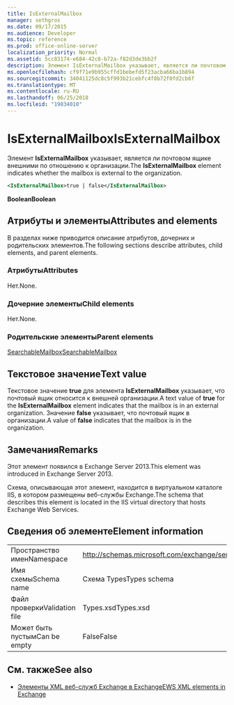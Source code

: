 ```yaml
---
title: IsExternalMailbox
manager: sethgros
ms.date: 09/17/2015
ms.audience: Developer
ms.topic: reference
ms.prod: office-online-server
localization_priority: Normal
ms.assetid: 5cc83174-e684-42c8-b72a-f82d3de3bb2f
description: Элемент IsExternalMailbox указывает, является ли почтовом ящике внешними по отношению к организации.
ms.openlocfilehash: cf9f71e9b955cffd1bebefd5f23acba66ba1b894
ms.sourcegitcommit: 34041125dc8c5f993b21cebfc4f8b72f0fd2cb6f
ms.translationtype: MT
ms.contentlocale: ru-RU
ms.lasthandoff: 06/25/2018
ms.locfileid: "19834010"
---
```

# <a name="isexternalmailbox"></a><span data-ttu-id="0ea30-103">IsExternalMailbox</span><span class="sxs-lookup"><span data-stu-id="0ea30-103">IsExternalMailbox</span></span>

<span data-ttu-id="0ea30-104">Элемент **IsExternalMailbox** указывает, является ли почтовом ящике внешними по отношению к организации.</span><span class="sxs-lookup"><span data-stu-id="0ea30-104">The **IsExternalMailbox** element indicates whether the mailbox is external to the organization.</span></span> 
  
```XML
<IsExternalMailbox>true | false</IsExternalMailbox>
```

 <span data-ttu-id="0ea30-105">**Boolean**</span><span class="sxs-lookup"><span data-stu-id="0ea30-105">**Boolean**</span></span>
## <a name="attributes-and-elements"></a><span data-ttu-id="0ea30-106">Атрибуты и элементы</span><span class="sxs-lookup"><span data-stu-id="0ea30-106">Attributes and elements</span></span>

<span data-ttu-id="0ea30-107">В разделах ниже приводится описание атрибутов, дочерних и родительских элементов.</span><span class="sxs-lookup"><span data-stu-id="0ea30-107">The following sections describe attributes, child elements, and parent elements.</span></span>
  
### <a name="attributes"></a><span data-ttu-id="0ea30-108">Атрибуты</span><span class="sxs-lookup"><span data-stu-id="0ea30-108">Attributes</span></span>

<span data-ttu-id="0ea30-109">Нет.</span><span class="sxs-lookup"><span data-stu-id="0ea30-109">None.</span></span>
  
### <a name="child-elements"></a><span data-ttu-id="0ea30-110">Дочерние элементы</span><span class="sxs-lookup"><span data-stu-id="0ea30-110">Child elements</span></span>

<span data-ttu-id="0ea30-111">Нет.</span><span class="sxs-lookup"><span data-stu-id="0ea30-111">None.</span></span>
  
### <a name="parent-elements"></a><span data-ttu-id="0ea30-112">Родительские элементы</span><span class="sxs-lookup"><span data-stu-id="0ea30-112">Parent elements</span></span>

[<span data-ttu-id="0ea30-113">SearchableMailbox</span><span class="sxs-lookup"><span data-stu-id="0ea30-113">SearchableMailbox</span></span>](searchablemailbox.md)
  
## <a name="text-value"></a><span data-ttu-id="0ea30-114">Текстовое значение</span><span class="sxs-lookup"><span data-stu-id="0ea30-114">Text value</span></span>

<span data-ttu-id="0ea30-115">Текстовое значение **true** для элемента **IsExternalMailbox** указывает, что почтовый ящик относится к внешней организации.</span><span class="sxs-lookup"><span data-stu-id="0ea30-115">A text value of **true** for the **IsExternalMailbox** element indicates that the mailbox is in an external organization.</span></span> <span data-ttu-id="0ea30-116">Значение **false** указывает, что почтовый ящик в организации.</span><span class="sxs-lookup"><span data-stu-id="0ea30-116">A value of **false** indicates that the mailbox is in the organization.</span></span> 
  
## <a name="remarks"></a><span data-ttu-id="0ea30-117">Замечания</span><span class="sxs-lookup"><span data-stu-id="0ea30-117">Remarks</span></span>

<span data-ttu-id="0ea30-118">Этот элемент появился в Exchange Server 2013.</span><span class="sxs-lookup"><span data-stu-id="0ea30-118">This element was introduced in Exchange Server 2013.</span></span>
  
<span data-ttu-id="0ea30-119">Схема, описывающая этот элемент, находится в виртуальном каталоге IIS, в котором размещены веб-службы Exchange.</span><span class="sxs-lookup"><span data-stu-id="0ea30-119">The schema that describes this element is located in the IIS virtual directory that hosts Exchange Web Services.</span></span>
  
## <a name="element-information"></a><span data-ttu-id="0ea30-120">Сведения об элементе</span><span class="sxs-lookup"><span data-stu-id="0ea30-120">Element information</span></span>

|||
|:-----|:-----|
|<span data-ttu-id="0ea30-121">Пространство имен</span><span class="sxs-lookup"><span data-stu-id="0ea30-121">Namespace</span></span>  <br/> |http://schemas.microsoft.com/exchange/services/2006/types  <br/> |
|<span data-ttu-id="0ea30-122">Имя схемы</span><span class="sxs-lookup"><span data-stu-id="0ea30-122">Schema name</span></span>  <br/> |<span data-ttu-id="0ea30-123">Схема Types</span><span class="sxs-lookup"><span data-stu-id="0ea30-123">Types schema</span></span>  <br/> |
|<span data-ttu-id="0ea30-124">Файл проверки</span><span class="sxs-lookup"><span data-stu-id="0ea30-124">Validation file</span></span>  <br/> |<span data-ttu-id="0ea30-125">Types.xsd</span><span class="sxs-lookup"><span data-stu-id="0ea30-125">Types.xsd</span></span>  <br/> |
|<span data-ttu-id="0ea30-126">Может быть пустым</span><span class="sxs-lookup"><span data-stu-id="0ea30-126">Can be empty</span></span>  <br/> |<span data-ttu-id="0ea30-127">False</span><span class="sxs-lookup"><span data-stu-id="0ea30-127">False</span></span>  <br/> |
   
## <a name="see-also"></a><span data-ttu-id="0ea30-128">См. также</span><span class="sxs-lookup"><span data-stu-id="0ea30-128">See also</span></span>



- [<span data-ttu-id="0ea30-129">Элементы XML веб-служб Exchange в Exchange</span><span class="sxs-lookup"><span data-stu-id="0ea30-129">EWS XML elements in Exchange</span></span>](ews-xml-elements-in-exchange.md)

